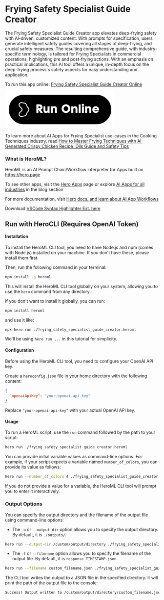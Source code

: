 # Frying Safety Specialist Guide Creator

The Frying Safety Specialist Guide Creator app elevates deep-frying safety with AI-driven, customized content. With prompts for specification, users generate intelligent safety guides covering all stages of deep-frying, and crucial safety measures. The resulting comprehensive guide, with industry-specific terminology, is tailored for Frying Specialists in commercial operations, highlighting pre and post-frying actions. With an emphasis on practical implications, this AI tool offers a unique, in-depth focus on the deep-frying process's safety aspects for easy understanding and application.

To run this app online: [Frying Safety Specialist Guide Creator Online](https://hero.page/app/frying-safety-specialist-guide-creator-comprehensive-deep-frying-safety-guides/TsmohmJBssYF1pwsAYtX)

[![Run Frying Safety Specialist Guide Creator Online](/assets/run.svg)](https://hero.page/app/frying-safety-specialist-guide-creator-comprehensive-deep-frying-safety-guides/TsmohmJBssYF1pwsAYtX)

To learn more about AI Apps for Frying Specialist use-cases in the Cooking Techniques industry, read [How to Master Frying Techniques with AI-Generated Crispy Chicken Recipe, Oils Guide and Safety Tips](https://hero.page/blog/ai/cooking-techniques/how-to-master-frying-techniques-with-ai-generated-crispy-chicken-recipe-oils-guide-and-safety-tips/170819)

### What is HeroML?
HeroML is an AI Prompt Chain/Workflow interpreter for Apps built on https://hero.page 

To see other apps, visit the [Hero Apps](https://hero.page/apps) page or explore [AI Apps for all industries](https://hero.page/blog) in the blog section

For more documentation, visit [Hero docs, and learn about AI App Workflows](https://hero.page/tutorials/introduction-to-heroml)

Download [VSCode Syntax Highlighter Ext. here](https://marketplace.visualstudio.com/items?itemName=hero-page.heroml)

## Run with HeroCLI (Requires OpenAI Token)

#### Installation

To install the HeroML CLI tool, you need to have Node.js and npm (comes with Node.js) installed on your machine. If you don't have these, please install them first. 

Then, run the following command in your terminal:

```bash
npm install -g heroml
```

This will install the HeroML CLI tool globally on your system, allowing you to use the `hero` command from any directory.

If you don't want to install it globally, you can run:

```bash
npm install heroml
```

and use it like:

```bash
npx hero run ./frying_safety_specialist_guide_creator.heroml
```

We'll be using `hero run ...` in this tutorial for simplicity.

#### Configuration

Before using the HeroML CLI tool, you need to configure your OpenAI API key. 

Create a `heroconfig.json` file in your home directory with the following content:

```json
{
  "openaiApiKey": "your-openai-api-key"
}
```

Replace `"your-openai-api-key"` with your actual OpenAI API key.

#### Usage

To run a HeroML script, use the `run` command followed by the path to your script:

```bash
hero run ./frying_safety_specialist_guide_creator.heroml
```

You can provide initial variable values as command-line options. For example, if your script expects a variable named `number_of_colors`, you can provide its value as follows:

```bash
hero run --number_of_colors 4 ./frying_safety_specialist_guide_creator.heroml
```

If you do not provide a value for a variable, the HeroML CLI tool will prompt you to enter it interactively.

### Output Options

You can specify the output directory and the filename of the output file using command-line options:

- The `-o` or `--output-dir` option allows you to specify the output directory. By default, it is `./outputs/`.

```bash
hero run --output-dir /custom/output/directory ./frying_safety_specialist_guide_creator.heroml
```

- The `-f` or `--filename` option allows you to specify the filename of the output file. By default, it is `response_TIMESTAMP.json`.

```bash
hero run --filename custom_filename.json ./frying_safety_specialist_guide_creator.heroml
```

The CLI tool writes the output to a JSON file in the specified directory. It will print the path of the output file to the console:

```bash
Success! Output written to /custom/output/directory/custom_filename.json
```

